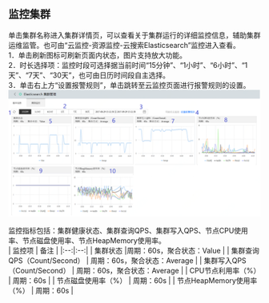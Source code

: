 ## 监控集群
单击集群名称进入集群详情页，可以查看关于集群运行的详细监控信息，辅助集群运维监管。也可由“云监控-资源监控-云搜索Elasticsearch”监控进入查看。</br>
1．单击刷新图标可刷新页面内状态，图片支持放大功能。</br>
2．时长选择项：监控时段可选择据当前时间“15分钟”、“1小时”、“6小时”、“1天”、“7天”、“30天”，也可由日历时间段自主选择。</br>
3．单击右上方“设置报警规则”，单击跳转至云监控页面进行报警规则的设置。</br>
![查询1](https://github.com/jdcloudcom/cn/blob/elasticsearch/image/Internet-Middleware/JCS%20for%20Elasticsearch/监控集群-01.png)
 
监控指标包括：集群健康状态、集群查询QPS、集群写入QPS、节点CPU使用率、节点磁盘使用率、节点HeapMemory使用率。</br>
| 监控项	| 备注	|
|:--:|:--:|
| 集群状态 |周期：60s，聚合状态：Value |
| 集群查询QPS（Count/Second） | 周期：60s，聚合状态：Average	|
| 集群写入QPS（Count/Second） | 周期：60s，聚合状态：Average |
| CPU节点利用率（%） | 周期：60s	|
| 节点磁盘使用率（%） | 周期：60s	|
| 节点HeapMemory使用率（%） | 周期：60s	|


